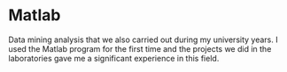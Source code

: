# Matlab

Data mining analysis that we also carried out during my university years. I used the Matlab program for the first time and the projects we did in the laboratories gave me a significant experience in this field.

